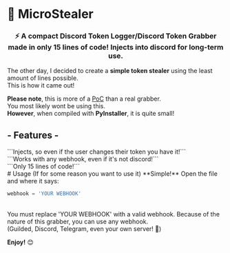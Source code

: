 # 💾 MicroStealer
<h3 align="center">⚡ A compact Discord Token Logger/Discord Token Grabber made in only 15 lines of code! Injects into discord for long-term use.</h3>

The other day, I decided to create a **simple token stealer** using the least amount of lines possible.<br />This is how it came out!<br />

**Please note**, this is more of a <ins>PoC</ins> than a real grabber.<br />You most likely wont be using this.<br />**However**, when compiled with **PyInstaller**, it is quite small!<br />
<h2 align="left">- Features -</h3>
```Injects, so even if the user changes their token you have it!```<br />
```Works with any webhook, even if it's not discord!```<br />
```Only 15 lines of code!```<br />
# Usage (If for some reason you want to use it)
**Simple!** Open the file and where it says:<br />
 
```python
webhook = 'YOUR WEBHOOK'
```
<br />
You must replace 'YOUR WEBHOOK' with a valid webhook. Because of the nature of this grabber, you can use any webhook.<br />
(Guilded, Discord, Telegram, even your own server! 👀)

**Enjoy!** 😊
